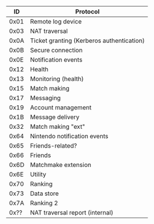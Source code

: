 | ID | Protocol |
| --- | --- |
| 0x01 | Remote log device|
| 0x03 | NAT traversal |
| 0x0A | Ticket granting (Kerberos authentication) |
| 0x0B | Secure connection |
| 0x0E | Notification events |
| 0x12 | Health |
| 0x13 | Monitoring (health) |
| 0x15 | Match making |
| 0x17 | Messaging |
| 0x19 | Account management |
| 0x1B | Message delivery |
| 0x32 | Match making "ext" |
| 0x64 | Nintendo notification events |
| 0x65 | Friends-related? |
| 0x66 | Friends |
| 0x6D | Matchmake extension |
| 0x6E | Utility |
| 0x70 | Ranking |
| 0x73 | Data store |
| 0x7A | Ranking 2 |
| 0x?? | NAT traversal report (internal) |